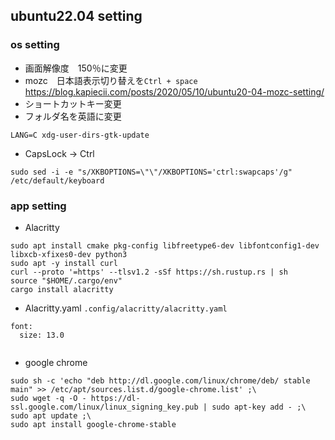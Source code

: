 ## ubuntu22.04 setting

### os setting

- 画面解像度　150％に変更
- mozc　日本語表示切り替えを`Ctrl + space`
 https://blog.kapiecii.com/posts/2020/05/10/ubuntu20-04-mozc-setting/
- ショートカットキー変更
- フォルダ名を英語に変更

```
LANG=C xdg-user-dirs-gtk-update
```
- CapsLock -> Ctrl

```
sudo sed -i -e "s/XKBOPTIONS=\"\"/XKBOPTIONS='ctrl:swapcaps'/g" /etc/default/keyboard 
```

### app setting

- Alacritty

```
sudo apt install cmake pkg-config libfreetype6-dev libfontconfig1-dev libxcb-xfixes0-dev python3
sudo apt -y install curl
curl --proto '=https' --tlsv1.2 -sSf https://sh.rustup.rs | sh
source "$HOME/.cargo/env"
cargo install alacritty

```

- Alacritty.yaml `.config/alacritty/alacritty.yaml`
```
font:
  size: 13.0
  
```




- google chrome

```
sudo sh -c 'echo "deb http://dl.google.com/linux/chrome/deb/ stable main" >> /etc/apt/sources.list.d/google-chrome.list' ;\
sudo wget -q -O - https://dl-ssl.google.com/linux/linux_signing_key.pub | sudo apt-key add - ;\
sudo apt update ;\
sudo apt install google-chrome-stable 
```
